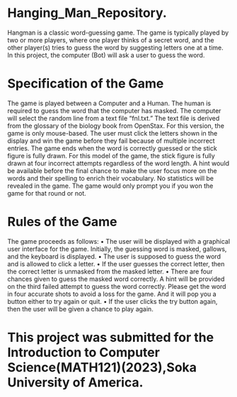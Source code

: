 # Hanging_Man_Repository.

Hangman is a classic word-guessing game. The game is typically played by two or more players, where one player thinks of a secret word, and the other player(s) tries to guess the word by suggesting letters one at a time. In this project, the computer (Bot) will ask a user to guess the word.

# Specification of the Game
The game is played between a Computer and a Human. The human is required to guess the word that the computer has masked. The computer will select the random line from a text file “fnl.txt.” The text file is derived from the glossary of the biology book from OpenStax.
For this version, the game is only mouse-based. The user must click the letters shown in the display and win the game before they fail because of multiple incorrect entries.
The game ends when the word is correctly guessed or the stick figure is fully drawn. For this model of the game, the stick figure is fully drawn at four incorrect attempts regardless of the word length.
A hint would be available before the final chance to make the user focus more on the words and their spelling to enrich their vocabulary.
No statistics will be revealed in the game. The game would only prompt you if you won the game for that round or not.

# Rules of the Game
The game proceeds as follows:
• The user will be displayed with a graphical user interface for the game. Initially, the
guessing word is masked, gallows, and the keyboard is displayed.
• The user is supposed to guess the word and is allowed to click a letter.
• If the user guesses the correct letter, then the correct letter is unmasked from the masked
letter.
• There are four chances given to guess the masked word correctly. A hint will be provided
on the third failed attempt to guess the word correctly. Please get the word in four accurate shots to avoid a loss for the game. And it will pop you a button either to try again or quit.
• If the user clicks the try button again, then the user will be given a chance to play again.

# This project was submitted for the Introduction to Computer Science(MATH121)(2023),Soka University of America.
